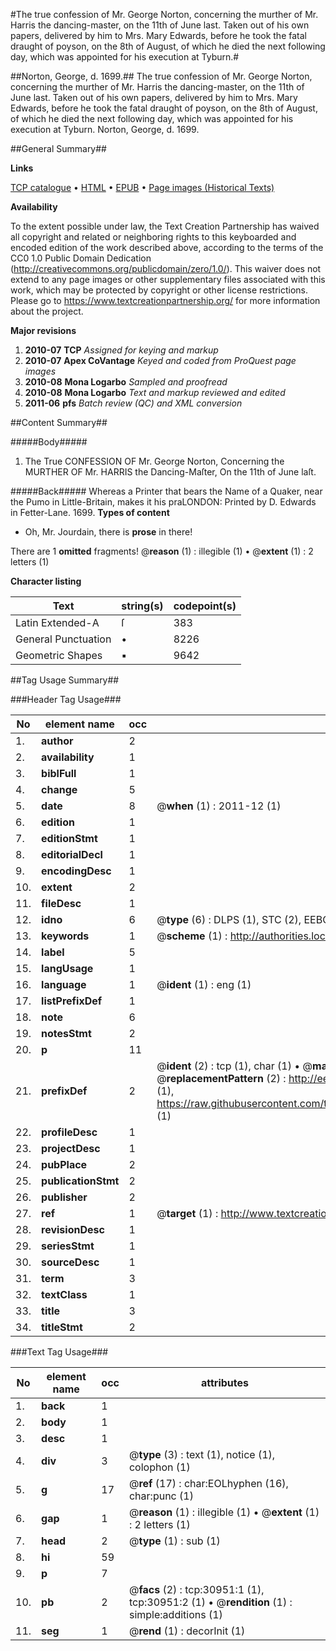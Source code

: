 #The true confession of Mr. George Norton, concerning the murther of Mr. Harris the dancing-master, on the 11th of June last. Taken out of his own papers, delivered by him to Mrs. Mary Edwards, before he took the fatal draught of poyson, on the 8th of August, of which he died the next following day, which was appointed for his execution at Tyburn.#

##Norton, George, d. 1699.##
The true confession of Mr. George Norton, concerning the murther of Mr. Harris the dancing-master, on the 11th of June last. Taken out of his own papers, delivered by him to Mrs. Mary Edwards, before he took the fatal draught of poyson, on the 8th of August, of which he died the next following day, which was appointed for his execution at Tyburn.
Norton, George, d. 1699.

##General Summary##

**Links**

[TCP catalogue](http://www.ota.ox.ac.uk/tcp/)  • 
[HTML](http://tei.it.ox.ac.uk/tcp/Texts-HTML/free/A52/A52472.html)  • 
[EPUB](http://tei.it.ox.ac.uk/tcp/Texts-EPUB/free/A52/A52472.epub) • 
[Page images (Historical Texts)](https://historicaltexts.jisc.ac.uk/eebo-99826548e)

**Availability**

To the extent possible under law, the Text Creation Partnership has waived all copyright and related or neighboring rights to this keyboarded and encoded edition of the work described above, according to the terms of the CC0 1.0 Public Domain Dedication (http://creativecommons.org/publicdomain/zero/1.0/). This waiver does not extend to any page images or other supplementary files associated with this work, which may be protected by copyright or other license restrictions. Please go to https://www.textcreationpartnership.org/ for more information about the project.

**Major revisions**

1. __2010-07__ __TCP__ *Assigned for keying and markup*
1. __2010-07__ __Apex CoVantage__ *Keyed and coded from ProQuest page images*
1. __2010-08__ __Mona Logarbo__ *Sampled and proofread*
1. __2010-08__ __Mona Logarbo__ *Text and markup reviewed and edited*
1. __2011-06__ __pfs__ *Batch review (QC) and XML conversion*

##Content Summary##

#####Body#####

1. The True CONFESSION OF Mr. George Norton, Concerning the MURTHER OF Mr. HARRIS the Dancing-Maſter, On the 11th of June laſt.

#####Back#####
Whereas a Printer that bears the Name of a Quaker, near the Pumo in Little-Britain, makes it his praLONDON: Printed by D. Edwards in Fetter-Lane. 1699.
**Types of content**

  * Oh, Mr. Jourdain, there is **prose** in there!

There are 1 **omitted** fragments! 
 @__reason__ (1) : illegible (1)  •  @__extent__ (1) : 2 letters (1)

**Character listing**


|Text|string(s)|codepoint(s)|
|---|---|---|
|Latin Extended-A|ſ|383|
|General Punctuation|•|8226|
|Geometric Shapes|▪|9642|

##Tag Usage Summary##

###Header Tag Usage###

|No|element name|occ|attributes|
|---|---|---|---|
|1.|__author__|2||
|2.|__availability__|1||
|3.|__biblFull__|1||
|4.|__change__|5||
|5.|__date__|8| @__when__ (1) : 2011-12 (1)|
|6.|__edition__|1||
|7.|__editionStmt__|1||
|8.|__editorialDecl__|1||
|9.|__encodingDesc__|1||
|10.|__extent__|2||
|11.|__fileDesc__|1||
|12.|__idno__|6| @__type__ (6) : DLPS (1), STC (2), EEBO-CITATION (1), PROQUEST (1), VID (1)|
|13.|__keywords__|1| @__scheme__ (1) : http://authorities.loc.gov/ (1)|
|14.|__label__|5||
|15.|__langUsage__|1||
|16.|__language__|1| @__ident__ (1) : eng (1)|
|17.|__listPrefixDef__|1||
|18.|__note__|6||
|19.|__notesStmt__|2||
|20.|__p__|11||
|21.|__prefixDef__|2| @__ident__ (2) : tcp (1), char (1)  •  @__matchPattern__ (2) : ([0-9\-]+):([0-9IVX]+) (1), (.+) (1)  •  @__replacementPattern__ (2) : http://eebo.chadwyck.com/downloadtiff?vid=$1&page=$2 (1), https://raw.githubusercontent.com/textcreationpartnership/Texts/master/tcpchars.xml#$1 (1)|
|22.|__profileDesc__|1||
|23.|__projectDesc__|1||
|24.|__pubPlace__|2||
|25.|__publicationStmt__|2||
|26.|__publisher__|2||
|27.|__ref__|1| @__target__ (1) : http://www.textcreationpartnership.org/docs/. (1)|
|28.|__revisionDesc__|1||
|29.|__seriesStmt__|1||
|30.|__sourceDesc__|1||
|31.|__term__|3||
|32.|__textClass__|1||
|33.|__title__|3||
|34.|__titleStmt__|2||


###Text Tag Usage###

|No|element name|occ|attributes|
|---|---|---|---|
|1.|__back__|1||
|2.|__body__|1||
|3.|__desc__|1||
|4.|__div__|3| @__type__ (3) : text (1), notice (1), colophon (1)|
|5.|__g__|17| @__ref__ (17) : char:EOLhyphen (16), char:punc (1)|
|6.|__gap__|1| @__reason__ (1) : illegible (1)  •  @__extent__ (1) : 2 letters (1)|
|7.|__head__|2| @__type__ (1) : sub (1)|
|8.|__hi__|59||
|9.|__p__|7||
|10.|__pb__|2| @__facs__ (2) : tcp:30951:1 (1), tcp:30951:2 (1)  •  @__rendition__ (1) : simple:additions (1)|
|11.|__seg__|1| @__rend__ (1) : decorInit (1)|
